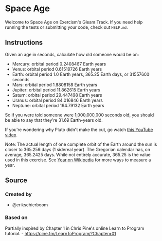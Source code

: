 # Space Age

Welcome to Space Age on Exercism's Gleam Track.
If you need help running the tests or submitting your code, check out `HELP.md`.

## Instructions

Given an age in seconds, calculate how old someone would be on:

- Mercury: orbital period 0.2408467 Earth years
- Venus: orbital period 0.61519726 Earth years
- Earth: orbital period 1.0 Earth years, 365.25 Earth days, or 31557600 seconds
- Mars: orbital period 1.8808158 Earth years
- Jupiter: orbital period 11.862615 Earth years
- Saturn: orbital period 29.447498 Earth years
- Uranus: orbital period 84.016846 Earth years
- Neptune: orbital period 164.79132 Earth years

So if you were told someone were 1,000,000,000 seconds old, you should
be able to say that they're 31.69 Earth-years old.

If you're wondering why Pluto didn't make the cut, go watch [this YouTube video][pluto-video].

Note: The actual length of one complete orbit of the Earth around the sun is closer to 365.256 days (1 sidereal year).
The Gregorian calendar has, on average, 365.2425 days.
While not entirely accurate, 365.25 is the value used in this exercise.
See [Year on Wikipedia][year] for more ways to measure a year.

[pluto-video]: https://www.youtube.com/watch?v=Z_2gbGXzFbs
[year]: https://en.wikipedia.org/wiki/Year#Summary

## Source

### Created by

- @erikschierboom

### Based on

Partially inspired by Chapter 1 in Chris Pine's online Learn to Program tutorial. - https://pine.fm/LearnToProgram/?Chapter=01
